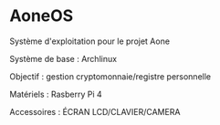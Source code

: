 # AoneOS
Système d'exploitation pour le projet Aone

Système de base : Archlinux

Objectif : gestion cryptomonnaie/registre personnelle

Matériels : Rasberry Pi 4

Accessoires : ÉCRAN LCD/CLAVIER/CAMERA
